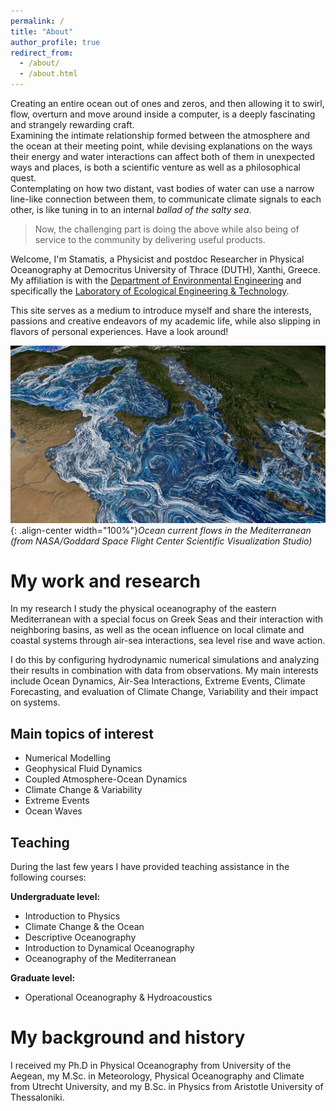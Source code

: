 ```yaml
---
permalink: /
title: "About"
author_profile: true
redirect_from: 
  - /about/
  - /about.html
---
```


Creating an entire ocean out of ones and zeros, and then allowing it to swirl, flow, overturn and move around inside a computer, is a deeply fascinating and strangely rewarding craft.   
Examining the intimate relationship formed between the atmosphere and the ocean at their meeting point, while devising explanations on the ways their energy and water interactions can affect both of them in unexpected ways and places, is both a scientific venture as well as a philosophical quest.   
Contemplating on how two distant, vast bodies of water can use a narrow line-like connection between them, to communicate climate signals to each other, is like tuning in to an internal _ballad of the salty sea_.

> Now, the challenging part is doing the above while also being of service to the community by delivering useful products.

Welcome, I'm Stamatis, a Physicist and postdoc Researcher in Physical Oceanography at Democritus University of Thrace (DUTH), Xanthi, Greece. My affiliation is with the [Department of Environmental Engineering](https://env.duth.gr/en/) and specifically the [Laboratory of Ecological Engineering & Technology](https://env.duth.gr/en/laboratories/lab5/).

This site serves as a medium to introduce myself and share the interests, passions and creative endeavors of my academic life, while also slipping in flavors of personal experiences. Have a look around!

![](/images/med_final_03.03000.jpg){: .align-center width="100%"}*Ocean current flows in the Mediterranean (from NASA/Goddard Space Flight Center Scientific Visualization Studio)*   

My work and research
======
In my research I study the physical oceanography of the eastern Mediterranean with a special focus on Greek Seas and their interaction with neighboring basins, as well as the ocean influence on local climate and coastal systems through air-sea interactions, sea level rise and wave action. 

I do this by configuring hydrodynamic numerical simulations and analyzing their results in combination with data from observations. My main interests include Ocean Dynamics, Air-Sea Interactions, Extreme Events, Climate Forecasting, and evaluation of Climate Change, Variability and their impact on systems.

<!--
You can find out more about my work in the [Projects](https://stamatispetalas.github.io/Projects) section, where I provide more information on past and current projects, and some hints on future .
-->

Main topics of interest
------
- Numerical Modelling <!--[Numerical Modelling](https://stamatispetalas.github.io/Projects/)-->
- Geophysical Fluid Dynamics <!--[Geophysical Fluid Dynamics](https://stamatispetalas.github.io/Projects/)-->
- Coupled Atmosphere-Ocean Dynamics <!--[Coupled Atmosphere-Ocean Dynamics](https://stamatispetalas.github.io/Projects/)-->
- Climate Change & Variability <!--[Climate Change & Variability](https://stamatispetalas.github.io/Projects/)-->
- Extreme Events <!--[Extreme Events](https://stamatispetalas.github.io/Projects/)-->
- Ocean Waves <!--[Ocean Waves](https://stamatispetalas.github.io/Projects/)-->

Teaching
------
During the last few years I have provided teaching assistance in the following courses:

**Undergraduate level:**
- Introduction to Physics <!--[Introduction to Physics]](https://stamatispetalas.github.io/Teaching/)-->
- Climate Change & the Ocean <!--[Climate Change & the Ocean]](https://stamatispetalas.github.io/Teaching/)-->
- Descriptive Oceanography <!--[Descriptive Oceanography]](https://stamatispetalas.github.io/Teaching/)-->
- Introduction to Dynamical Oceanography <!--[Introduction to Dynamical Oceanography]](https://stamatispetalas.github.io/Teaching/)-->
- Oceanography of the Mediterranean <!--[Oceanography of the Mediterranean]](https://stamatispetalas.github.io/Teaching/)-->

**Graduate level:**
- Operational Oceanography & Hydroacoustics <!--[Operational Oceanography & Hydroacoustics]](https://stamatispetalas.github.io/Teaching/)-->

My background and history
======
I received my Ph.D in Physical Oceanography from University of the Aegean, my M.Sc. in Meteorology, Physical Oceanography and Climate from Utrecht University, and my B.Sc. in Physics from Aristotle University of Thessaloniki. <!-- from the UC-Berkeley School of Information, my M.A. from the Communication, Culture, and Technology program at Georgetown University, and my B.A. in the Humanities program at the University of Texas at Austin. For just under five years after receiving my Ph.D, I was at the Berkeley Institute for Data Science as a staff ethnographer. At BIDS, I was first a postdoctoral scholar, then became a principal investigator and led several research and education efforts, including the institute’s Data Science Studies efforts and the Best Practices in Data Science series.-->

<!-- My intellectual communities
======
I’m a disciplinary nomad, ....integrating disciplines like computer science, information science, social psychology, and organization/management science with fields like philosophy, sociology, anthropology, and history of science and technology. In terms of academic specialties, I spend a lot of my time in the fields of Science and Technology Studies, Computer-Supported Cooperative Work, and new media / internet studies. Methodologically, while I am trained as a qualitative ethnographer, I also rely on other qualitative, quantitative, and computational methods. I often use more statistical forms of analysis to contextualize and further support more qualitative approaches, frequently collaborating with people from other disciplines. I frequently speak at conferences and events, and I also consult with various groups, organizations, and companies about a wide range of topics.-->

